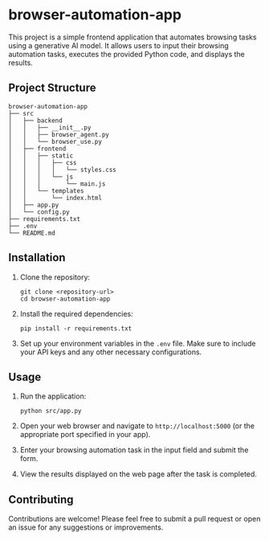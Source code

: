 # browser-automation-app

This project is a simple frontend application that automates browsing tasks using a generative AI model. It allows users to input their browsing automation tasks, executes the provided Python code, and displays the results.

## Project Structure

```
browser-automation-app
├── src
│   ├── backend
│   │   ├── __init__.py
│   │   ├── browser_agent.py
│   │   └── browser_use.py
│   ├── frontend
│   │   ├── static
│   │   │   ├── css
│   │   │   │   └── styles.css
│   │   │   └── js
│   │   │       └── main.js
│   │   └── templates
│   │       └── index.html
│   ├── app.py
│   └── config.py
├── requirements.txt
├── .env
└── README.md
```

## Installation

1. Clone the repository:
   ```
   git clone <repository-url>
   cd browser-automation-app
   ```

2. Install the required dependencies:
   ```
   pip install -r requirements.txt
   ```

3. Set up your environment variables in the `.env` file. Make sure to include your API keys and any other necessary configurations.

## Usage

1. Run the application:
   ```
   python src/app.py
   ```

2. Open your web browser and navigate to `http://localhost:5000` (or the appropriate port specified in your app).

3. Enter your browsing automation task in the input field and submit the form.

4. View the results displayed on the web page after the task is completed.

## Contributing

Contributions are welcome! Please feel free to submit a pull request or open an issue for any suggestions or improvements.
